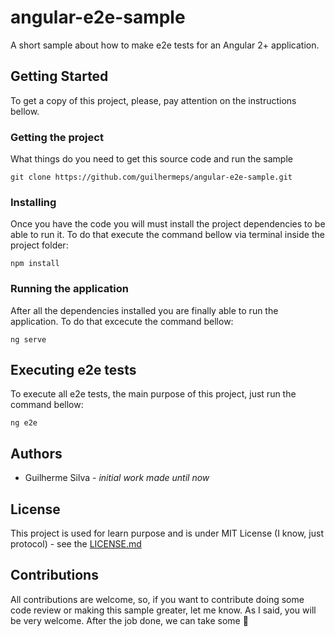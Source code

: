 # angular-e2e-sample

A short sample about how to make e2e tests for an Angular 2+ application.

## Getting Started

To get a copy of this project, please, pay attention on the instructions bellow. 

### Getting the project

What things do you need to get this source code and run the sample

`git clone https://github.com/guilhermeps/angular-e2e-sample.git`

###  Installing

Once you have the code you will must install the project dependencies to be able to run it. To do that execute the command bellow via terminal inside the project folder:

`npm install`

### Running the application

After all the dependencies installed you are finally able to run the application. To do that excecute the command bellow:

`ng serve`

## Executing e2e tests

To execute all e2e tests, the main purpose of this project, just run the command bellow:

`ng e2e`

## Authors

- Guilherme Silva - *initial work made until now*

## License

This project is used for learn purpose and is under MIT License (I know, just protocol) - see the [LICENSE.md](https://github.com/guilhermeps/angular-e2e-sample/blob/master/LICENSE)

## Contributions

All contributions are welcome, so, if you want to contribute doing some code review or making this sample greater, let me know. As I said,
you will be very welcome. After the job done, we can take some :beers: 
